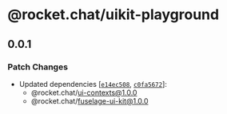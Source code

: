 # @rocket.chat/uikit-playground

## 0.0.1

### Patch Changes

- Updated dependencies [[`e14ec508`](https://github.com/RocketChat/Rocket.Chat/commit/e14ec50816ef34ee1df61cb8e824cb2a55ff6db9), [`c0fa5672`](https://github.com/RocketChat/Rocket.Chat/commit/c0fa567246209cc0b714c3dad67b28c6d14d43b8)]:
  - @rocket.chat/ui-contexts@1.0.0
  - @rocket.chat/fuselage-ui-kit@1.0.0
